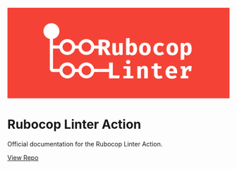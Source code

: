 ![Rubocop Linter Action](https://github.com/andrewmcodes/rubocop-linter-action/blob/master/screenshots/rubocop-linter-action.png)

# Rubocop Linter Action

Official documentation for the Rubocop Linter Action.

[View Repo](https://github.com/andrewmcodes/rubocop-linter-action)
